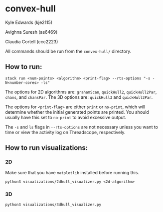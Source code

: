 # convex-hull

Kyle Edwards (kje2115)

Avighna Suresh (as6469)

Claudia Cortell (ccc2223)


All commands should be run from the `convex-hull/` directory.


## How to run: ##

```stack run <num-points> <algorithm> <print-flag> --rts-options "-s -N<number-cores> -ls"```

The options for 2D algorithms are: `grahamScan`, `quickHull2`, `quickHull2Par`, `chans`, and `chansPar`.
The 3D options are: `quickHull3` and `quickHull3Par`.

The options for `<print-flag>` are either `print` or `no-print`, which will determine whether the initial generated points are printed. You should usually have this set to `no-print` to avoid excessive output.

The `-s` and `ls` flags in `--rts-options` are not necessary unless you want to time or view the activity log on Threadscope, respectively.

## How to run visualizations: ##

### 2D ####
Make sure that you have `matplotlib` installed before running this.

```python3 visualizations/2dhull_visualizer.py <2d-algorithm>```
### 3D ###
```python3 visualizations/3dhull_visualizer.py```

